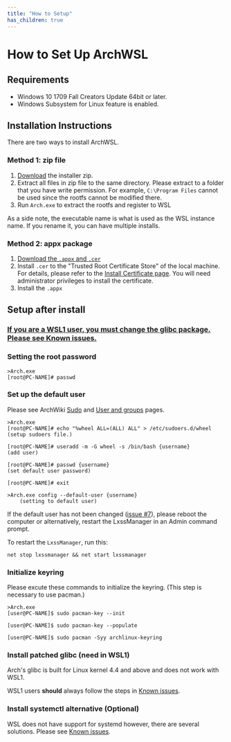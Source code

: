 ```yaml
---
title: "How to Setup"
has_children: true
---
```

# How to Set Up ArchWSL

## Requirements

* Windows 10 1709 Fall Creators Update 64bit or later.
* Windows Subsystem for Linux feature is enabled.

## Installation Instructions

There are two ways to install ArchWSL.

### Method 1: zip file

1. [Download](https://github.com/yuk7/ArchWSL/releases/latest) the installer zip.
2. Extract all files in zip file to the same directory.
   Please extract to a folder that you have write permission.
   For example, `C:\Program Files` cannot be used since the rootfs cannot be modified there.
3. Run `Arch.exe` to extract the rootfs and register to WSL

As a side note, the executable name is what is used as the WSL instance name.
If you rename it, you can have multiple installs.

### Method 2: appx package

1. [Download the `.appx` and `.cer`](https://github.com/yuk7/ArchWSL/releases/latest)
2. Install `.cer` to the "Trusted Root Certificate Store" of the local machine.
   For details, please refer to the [Install Certificate page](Install-Certificate.md).
   You will need administrator privileges to install the certificate.
3. Install the `.appx`

## Setup after install
### [If you are a WSL1 user, you **must** change the glibc package. Please see Known issues.](Known-issues.md#wsl1--wsl2)

### Setting the root password

```shell
>Arch.exe
[root@PC-NAME]# passwd
```

### Set up the default user

Please see ArchWiki
[Sudo](https://wiki.archlinux.org/index.php/Sudo#Example_entries)
and
[User and groups](https://wiki.archlinux.org/index.php/Users_and_groups) pages.

```shell
>Arch.exe
[root@PC-NAME]# echo "%wheel ALL=(ALL) ALL" > /etc/sudoers.d/wheel
(setup sudoers file.)

[root@PC-NAME]# useradd -m -G wheel -s /bin/bash {username}
(add user)

[root@PC-NAME]# passwd {username}
(set default user password)

[root@PC-NAME]# exit

>Arch.exe config --default-user {username}
    (setting to default user)
```

If the default user has not been changed
([issue #7](https://github.com/yuk7/ArchWSL/issues/7)),
please reboot the computer or alternatively, restart the LxssManager in an Admin
command prompt.

To restart the `LxssManager`, run this:

```batch
net stop lxssmanager && net start lxssmanager
```

### Initialize keyring

Please excute these commands to initialize the keyring.
(This step is necessary to use pacman.)

```shell
>Arch.exe
[user@PC-NAME]$ sudo pacman-key --init

[user@PC-NAME]$ sudo pacman-key --populate

[user@PC-NAME]$ sudo pacman -Syy archlinux-keyring
```

### Install patched glibc (need in WSL1)
Arch's glibc is built for Linux kernel 4.4 and above and does not work with WSL1.

WSL1 users **should** always follow the steps in [Known issues](Known-issues.md#wsl1--wsl2).

### Install systemctl alternative (Optional)
WSL does not have support for systemd however, there are several solutions.
Please see [Known issues](Known-issues.md#systemdsystemctl).
